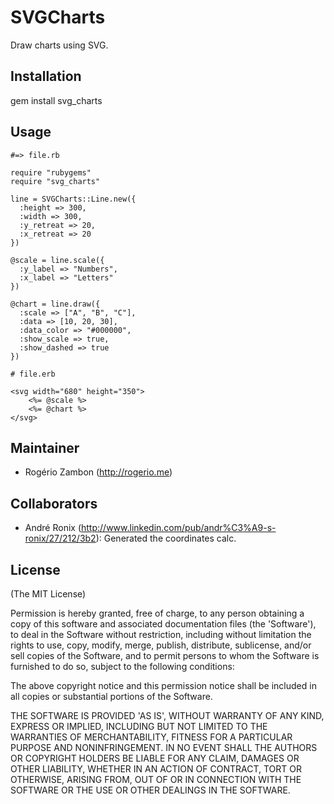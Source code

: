 # SVGCharts

Draw charts using SVG.

## Installation

  gem install svg_charts

## Usage

~~~.ruby
#=> file.rb

require "rubygems"
require "svg_charts"

line = SVGCharts::Line.new({
  :height => 300,
  :width => 300,
  :y_retreat => 20,
  :x_retreat => 20
})

@scale = line.scale({
  :y_label => "Numbers",
  :x_label => "Letters"
})

@chart = line.draw({
  :scale => ["A", "B", "C"],
  :data => [10, 20, 30],
  :data_color => "#000000",
  :show_scale => true,
  :show_dashed => true
})
~~~

	# file.erb

	<svg width="680" height="350">
		<%= @scale %>
		<%= @chart %>
	</svg>

## Maintainer

* Rogério Zambon (http://rogerio.me)

## Collaborators

* André Ronix (http://www.linkedin.com/pub/andr%C3%A9-s-ronix/27/212/3b2): Generated the coordinates calc.

## License

(The MIT License)

Permission is hereby granted, free of charge, to any person obtaining a copy of this software and associated documentation files (the 'Software'), to deal in the Software without restriction, including without limitation the rights to use, copy, modify, merge, publish, distribute, sublicense, and/or sell copies of the Software, and to permit persons to whom the Software is furnished to do so, subject to the following conditions:

The above copyright notice and this permission notice shall be included in all copies or substantial portions of the Software.

THE SOFTWARE IS PROVIDED 'AS IS', WITHOUT WARRANTY OF ANY KIND, EXPRESS OR IMPLIED, INCLUDING BUT NOT LIMITED TO THE WARRANTIES OF MERCHANTABILITY, FITNESS FOR A PARTICULAR PURPOSE AND NONINFRINGEMENT. IN NO EVENT SHALL THE AUTHORS OR COPYRIGHT HOLDERS BE LIABLE FOR ANY CLAIM, DAMAGES OR OTHER LIABILITY, WHETHER IN AN ACTION OF CONTRACT, TORT OR OTHERWISE, ARISING FROM, OUT OF OR IN CONNECTION WITH THE SOFTWARE OR THE USE OR OTHER DEALINGS IN THE SOFTWARE.
